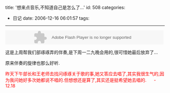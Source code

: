 title: '想来点音乐,不知道自己是怎么了...'
id: 508
categories:
  - 日记
date: 2006-12-16 06:01:57
tags:
---

<object width="500" height="45" data="http://www.foolbird.net/music/9h.wma" type="application/x-shockwave-flash"><param name="src" value="http://www.foolbird.net/music/9h.wma" /></object>

这是上周帮我们部琢琢弄的伴奏,是下周一二九晚会用的,很可惜她最后放弃了...

原来伴奏的旋律也那么好听.

<span style="color: #ff0000;">昨天下午部长和王老师去找问琢琢关于歌的事,她又答应去唱了,其实我很生气的,因为我问她好多次她都说不唱的.但想想还是算了,其实还是挺希望她去唱的.      - 12.18</span>
